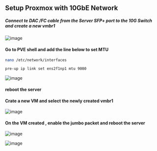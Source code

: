 ## Setup Proxmox with 10GbE Network 

##### Connect te DAC /FC cable from the Server SFP+ port to the 10G Switch and create a new vmbr1 

![image](https://github.com/securewithsam/Virtualization/assets/85324643/3a6d82f6-f970-4c8d-b0a7-d4f6c3900a4d)


#### Go to PVE shell and add the line below to set MTU 

```sh
nano /etc/network/interfaces
```
```sh
pre-up ip link set ens2f1np1 mtu 9000
```
![image](https://github.com/securewithsam/Virtualization/assets/85324643/ad50608b-f078-4568-88cc-33a8cb66fbdf)

#### reboot the server 

#### Crate a new VM and select the newly created vmbr1 
![image](https://github.com/securewithsam/Virtualization/assets/85324643/15c1d1cf-1d20-41a8-8f88-1bd435413146)

#### On the VM created , enable the jumbo packet and reboot the server 

![image](https://github.com/securewithsam/Virtualization/assets/85324643/6453596c-09a1-4c8a-86cf-17cd0025dec3)

![image](https://github.com/securewithsam/Virtualization/assets/85324643/9942e3eb-b898-407d-94b8-0fafa4d1eee2)

